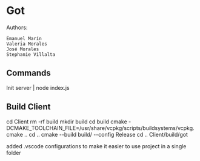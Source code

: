 # Got

Authors:

    Emanuel Marín
    Valeria Morales
    José Morales
    Stephanie Villalta
    
## Commands
Init server | node index.js

## Build Client 

cd Client
rm -rf build
mkdir build
cd build
cmake -DCMAKE_TOOLCHAIN_FILE=/usr/share/vcpkg/scripts/buildsystems/vcpkg.cmake ..
cd ..
cmake --build build/ --config Release 
cd ..
Client/build/got

added .vscode configurations to make it easier to use project in a single folder